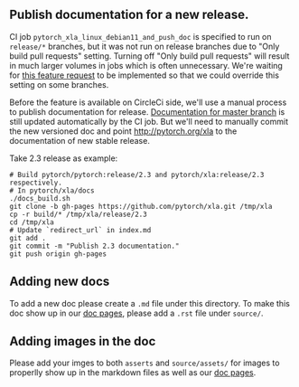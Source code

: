 ## Publish documentation for a new release.

CI job `pytorch_xla_linux_debian11_and_push_doc` is specified to run on `release/*` branches, but it was not
run on release branches due to "Only build pull requests" setting. Turning off "Only build pull requests" will result
in much larger volumes in jobs which is often unnecessary. We're waiting for [this feature request](https://ideas.circleci.com/ideas/CCI-I-215)
to be implemented so that we could override this setting on some branches.

Before the feature is available on CircleCi side, we'll use a manual process to publish documentation for release.
[Documentation for master branch](http://pytorch.org/xla/master/) is still updated automatically by the CI job.
But we'll need to manually commit the new versioned doc and point http://pytorch.org/xla to the documentation of new
stable release.

Take 2.3 release as example:
```
# Build pytorch/pytorch:release/2.3 and pytorch/xla:release/2.3 respectively.
# In pytorch/xla/docs
./docs_build.sh
git clone -b gh-pages https://github.com/pytorch/xla.git /tmp/xla
cp -r build/* /tmp/xla/release/2.3
cd /tmp/xla
# Update `redirect_url` in index.md
git add .
git commit -m "Publish 2.3 documentation."
git push origin gh-pages
```
## Adding new docs

To add a new doc please create a `.md` file under this directory. To make this doc show up in our [doc pages](https://pytorch.org/xla/master/index.html), please add a `.rst` file under `source/`.

## Adding images in the doc
Please add your imges to both `asserts` and `source/assets/` for images to properlly show up in the markdown files as well as our [doc pages](https://pytorch.org/xla/master/index.html).
